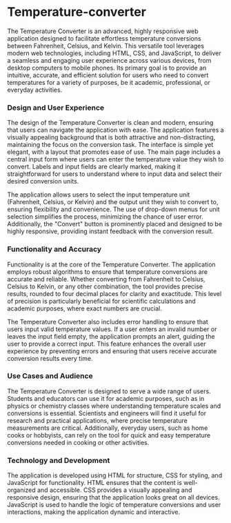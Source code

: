 # Temperature-converter

The Temperature Converter is an advanced, highly responsive web application designed to facilitate effortless temperature conversions between Fahrenheit, Celsius, and Kelvin. This versatile tool leverages modern web technologies, including HTML, CSS, and JavaScript, to deliver a seamless and engaging user experience across various devices, from desktop computers to mobile phones. Its primary goal is to provide an intuitive, accurate, and efficient solution for users who need to convert temperatures for a variety of purposes, be it academic, professional, or everyday activities.

### Design and User Experience

The design of the Temperature Converter is clean and modern, ensuring that users can navigate the application with ease. The application features a visually appealing background that is both attractive and non-distracting, maintaining the focus on the conversion task. The interface is simple yet elegant, with a layout that promotes ease of use. The main page includes a central input form where users can enter the temperature value they wish to convert. Labels and input fields are clearly marked, making it straightforward for users to understand where to input data and select their desired conversion units.

The application allows users to select the input temperature unit (Fahrenheit, Celsius, or Kelvin) and the output unit they wish to convert to, ensuring flexibility and convenience. The use of drop-down menus for unit selection simplifies the process, minimizing the chance of user error. Additionally, the "Convert" button is prominently placed and designed to be highly responsive, providing instant feedback with the conversion result.

### Functionality and Accuracy

Functionality is at the core of the Temperature Converter. The application employs robust algorithms to ensure that temperature conversions are accurate and reliable. Whether converting from Fahrenheit to Celsius, Celsius to Kelvin, or any other combination, the tool provides precise results, rounded to four decimal places for clarity and exactitude. This level of precision is particularly beneficial for scientific calculations and academic purposes, where exact numbers are crucial.

The Temperature Converter also includes error handling to ensure that users input valid temperature values. If a user enters an invalid number or leaves the input field empty, the application prompts an alert, guiding the user to provide a correct input. This feature enhances the overall user experience by preventing errors and ensuring that users receive accurate conversion results every time.

### Use Cases and Audience

The Temperature Converter is designed to serve a wide range of users. Students and educators can use it for academic purposes, such as in physics or chemistry classes where understanding temperature scales and conversions is essential. Scientists and engineers will find it useful for research and practical applications, where precise temperature measurements are critical. Additionally, everyday users, such as home cooks or hobbyists, can rely on the tool for quick and easy temperature conversions needed in cooking or other activities.

### Technology and Development

The application is developed using HTML for structure, CSS for styling, and JavaScript for functionality. HTML ensures that the content is well-organized and accessible. CSS provides a visually appealing and responsive design, ensuring that the application looks great on all devices. JavaScript is used to handle the logic of temperature conversions and user interactions, making the application dynamic and interactive.
